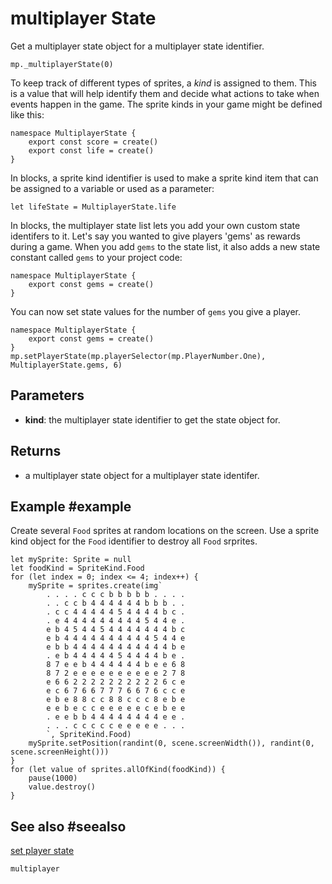 # multiplayer State

Get a multiplayer state object for a multiplayer state identifier.

```sig
mp._multiplayerState(0)
```

To keep track of different types of sprites, a _kind_ is assigned to them. This is a value that will help identify them and decide what actions to take when events happen in the game. The sprite kinds in your game might be defined like this:

```typescript-ignore
namespace MultiplayerState {
    export const score = create()
    export const life = create()
}
```

In blocks, a sprite kind identifier is used to make a sprite kind item that can be assigned to a variable or used as a parameter:

```block
let lifeState = MultiplayerState.life
```

In blocks, the multiplayer state list lets you add your own custom state identifers to it. Let's say you wanted to give players 'gems' as rewards during a game. When you add `gems` to the state list, it also adds a new state constant called `gems` to your project code:

```typescript-ignore
namespace MultiplayerState {
    export const gems = create()
}
```

You can now set state values for the number of `gems` you give a player.

```blocks
namespace MultiplayerState {
    export const gems = create()
}
mp.setPlayerState(mp.playerSelector(mp.PlayerNumber.One), MultiplayerState.gems, 6)
```

## Parameters

* **kind**: the multiplayer state identifier to get the state object for.

## Returns

* a multiplayer state object for a multiplayer state identifer.

## Example #example

Create several `Food` sprites at random locations on the screen. Use a sprite kind object for the `Food` identifier to destroy all `Food` srprites.

```blocks
let mySprite: Sprite = null
let foodKind = SpriteKind.Food
for (let index = 0; index <= 4; index++) {
    mySprite = sprites.create(img`
        . . . . c c c b b b b b . . . . 
        . . c c b 4 4 4 4 4 4 b b b . . 
        . c c 4 4 4 4 4 5 4 4 4 4 b c . 
        . e 4 4 4 4 4 4 4 4 4 5 4 4 e . 
        e b 4 5 4 4 5 4 4 4 4 4 4 4 b c 
        e b 4 4 4 4 4 4 4 4 4 4 5 4 4 e 
        e b b 4 4 4 4 4 4 4 4 4 4 4 b e 
        . e b 4 4 4 4 4 5 4 4 4 4 b e . 
        8 7 e e b 4 4 4 4 4 4 b e e 6 8 
        8 7 2 e e e e e e e e e e 2 7 8 
        e 6 6 2 2 2 2 2 2 2 2 2 2 6 c e 
        e c 6 7 6 6 7 7 7 6 6 7 6 c c e 
        e b e 8 8 c c 8 8 c c c 8 e b e 
        e e b e c c e e e e e c e b e e 
        . e e b b 4 4 4 4 4 4 4 4 e e . 
        . . . c c c c c e e e e e . . . 
        `, SpriteKind.Food)
    mySprite.setPosition(randint(0, scene.screenWidth()), randint(0, scene.screenHeight()))
}
for (let value of sprites.allOfKind(foodKind)) {
    pause(1000)
    value.destroy()
}
```

## See also #seealso

[set player state](/reference/multiplayer/set-player-state)


```package
multiplayer
```